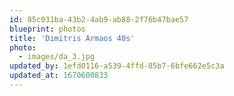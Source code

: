 ```yaml
---
id: 85c031ba-43b2-4ab9-ab88-2f76b47bae57
blueprint: photos
title: 'Dimitris Armaos 40s'
photo:
  - images/da_3.jpg
updated_by: 1efd0116-a539-4ffd-85b7-6bfe662e5c3a
updated_at: 1670600833
---
```

